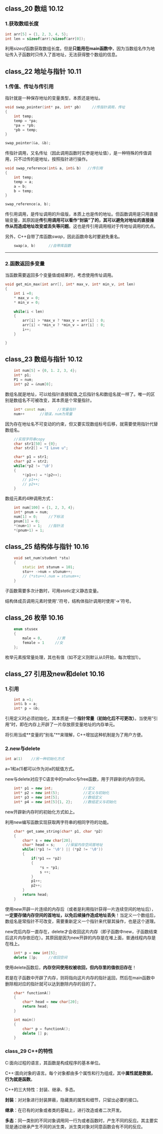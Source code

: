 ## class_20	数组    10.12

### 1.获取数组长度

```C++
int arr[5] = {1, 2, 3, 4, 5};
int len = sizeof(arr)/sizeof(arr[0]);
```
利用*sizeof*函数获取数组长度。但是**只能用在main函数中**，因为当数组名作为地址传入子函数时只传入了首地址，无法获得整个数组的信息。

## class_22	地址与指针  10.11

### 1.传值、传址与传引用

指针就是一种保存地址的变量类型，本质还是地址。

```c++
void swap_pointer(int* pa, int* pb)		//传指针调用，传址
{  
    int temp;
    temp = *pa;
    *pa = *pb;
    *pb = temp;
}

swap_pointer(&a, &b);	
```

传指针调用，又名传址（因此调用函数时实参是地址值），是一种特殊的传值调用，只不过传的是地址，按照指针进行操作。



```c++
void swap_reference(int& a, int& b)   //传引用
{  
    int temp;
    temp = a;
    a = b;
    b = temp;
}

swap_reference(a, b);
```

传引用调用，是传址调用的升级版，本质上也是传的地址。但函数调用是只用直接输变量，其原因是**传引用调用可以看作“封装”了的，其可以避免对地址的直接操作从而造成地址改变或丢失等问题**。这也是传引用调用相对于传地址调用的优点。



另外，C++自带了库函数*swap*，因此函数命名时要避免重名。

```C++
    swap(a, b)		//自带库函数
```

---

### 2.函数返回多变量

当函数需要返回多个变量值或结果时，考虑使用传址调用。

```C++
void get_min_max(int arr[], int* max_v, int* min_v, int len)
{
    int i =0;
    * max_v = 0;
    * min_v = 0;
    
    while(i < len)
    {
        arr[i] > *max_v ? *max_v = arr[i] : 0;
        arr[i] < *min_v ? *min_v = arr[i] : 0;
        i++;
    }

}
```

## class_23	数组与指针  10.12
```C++
    int num[5] = {0, 1. 2, 3, 4};
    int* p1;
    P1 = num;
    int* p2 = &num[0];
```

数组名就是地址，可以给指针直接赋值,之后指针名和数组名就一样了。唯一的区别是数组名不可被改变，其本质是个常量指针。

```C++
    int* const num;     //常量指针
    num++       //错误，num为常量
```

因为存在地址名不可变动的约束，但又要实现数组标号后移，就需要使用指针代替数组名。

```C++
    //实现字符串copy
    char str1[50] = {0};
    char str2[] = "I Love u";

    char* p1 = str1;
    char* p2 = str2;
    while(*p2 != '\0')
    {
        *(p1++) = *(p2++);
        // p1++;
        // p2++;
    }
```

数组元素的4种调用方式：
```C++
    int num[100] = {1, 2, 3, 4};
    int* pnum = num;
    num[1] = 0;     //下标法
    pnum[1] = 0;
    *(num+1) = 1;   //指针法
    *(pnum+1) = 1;
```

## class_25 结构体与指针    10.16
```C++
    void set_num(student *stu)
    {
        static int stunum = 101;
        stu++ ->num = stunum++;
        // (*stu++).num = stunum++;
    }
```

子函数需要多次计数时，可用*static*定义静态变量。

结构体成员调用元素时使用'.'符号，结构体指针调用时使用'->'符号。

## class_26 枚举    10.16
```C++
    enum stusex
    {
        male = 0,       //男
        female = 1     //女
    };
```

枚举元素按常量处理，其也有值（如不定义则默认从0开始，每次增加1）。

## class_27 引用及new和delet    10.16
### 1.引用
```C++
    int a =1;
    int& b = a;
    int* p = &b;
```
引用定义时必须初始化，其本质是一个**指针常量（初始化后不可更改）**。当使用”引用”时，即在内存上开辟了一片存放原变量地址的内存单元。

将引用当成**变量的"别名"**来理解，C++增加这种机制是为了用户方便。

### 2.new与delete
```C++
int a(1)    //另一种初始化方式
```
a=1和a(1)都可以作为对a的赋值方式。

new与delete对应于C语言中的malloc与free函数，用于开辟新的内存空间。

```C++
    int* p1 = new int;              //定义
    int* p2 = new int(5);           //定义与初始化
    int* p3 = new int[5];           //数组定义
    int* p4 = new int[5]{1, 2};     //数组定义与初始化
```
new开辟新内存时的初始化方式如上。

利用new编写函数实现获取两字符串的相同字符的功能。
```C++
    char* get_same_string(char* p1, char *p2)
    {
        char* s = new char[20];
        char* head = s;     //保留内存空间首地址
        while((*p1 != '\0') || (*p2 != '\0'))
        {
            if(*p1 == *p2)
            {
                *s = *p1;
                s ++;
            }
            p1++;
            p2++;
        }
        return head;
    }
```
使用new开辟一片连续的内存后（或者是利用指针获得一片连续空间的地址后），**一定要存储内存空间的首地址，以免后续操作造成地址丢失**！当定义一个数组后，数组名是常指针不可改变，需要重新定义一个指针来代替其操作，也是这个道理。

new完后内存一直存在，delete才会收回这片内存（即子函数中new，子函数结束后这片内存依旧在）。其原因是因为new开辟的内存是在堆上面，普通线程内存是在栈上。
```C++
    int* p = new int[5];
    delete []p;     //收回空间  
```

使用delete函数后，**内存空间使用权被收回，但内存里的值依旧存在**！

若是在子函数中开辟了内存，则将指向这片内存的指针返回，然后在main函数中删除相对应的指针就可以达到删除内存的目的了。
```C++
    char* functionA()
    {
        char* head = new char[20];
        return head;
    }

    int main()
    {
        char* p = functionA();
        delete [] p;
    }
```

### class_29    C++的特性
C:面向过程的语言，其函数是构成程序的基本单位。

C++:面向对象的语言。每个对象都由多个属性和行为组成，其中**属性就是数据，行为就是函数**。

C++的三大特性：封装、继承、多态。

**封装**：对对象进行封装屏蔽，隐藏类的属性和细节，只留出必要的接口。

**继承**：在已有的对象或者类的基础上，进行改造或者二次开发。

**多态**：同一类别的不同对象调用同一行为或者函数时，产生不同的反应。其主要实现是通过继承产生不同的派生类，派生类对象对同意函数会有不同的反应。